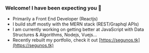 ### Welcome! I have been expecting you 👋

- Primarily a Front End Developer (Reactjs)
- I build stuff mostly with the MERN stack (REST/Graphql APIs)
- I am currently working on getting better at JavaScript with Data Structures & Algorithms, Nodejs, Vuejs...
- Recently rebuilt my portfolio, check it out [https://segunos.tk](https://segunos.tk)

<!--
**Segun98/Segun98** is a ✨ _special_ ✨ repository because its `README.md` (this file) appears on your GitHub profile.

Here are some ideas to get you started:

- 🔭 I’m currently working on ...
- 🌱 I’m currently learning ...
- 👯 I’m looking to collaborate on ...
- 🤔 I’m looking for help with ...
- 💬 Ask me about ...
- 📫 How to reach me: ...
- 😄 Pronouns: ...
- ⚡ Fun fact: ...
-->
